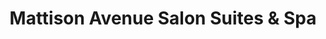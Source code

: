 ---
title: "Mattison Avenue Salon Suites & Spa"
url: /dallas/mattison-avenue-salon-suites-und-spa/
shop: Friseur
---